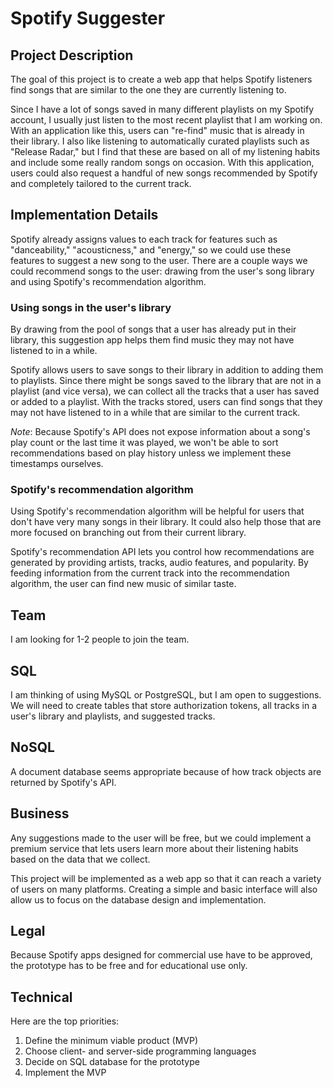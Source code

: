 # Spotify Suggester
## Project Description
The goal of this project is to create a web app that helps Spotify listeners find songs that are similar to the one they are currently listening to.

Since I have a lot of songs saved in many different playlists on my Spotify account, I usually just listen to the most recent playlist that I am working on. With an application like this, users can "re-find" music that is already in their library. I also like listening to automatically curated playlists such as "Release Radar," but I find that these are based on all of my listening habits and include some really random songs on occasion. With this application, users could also request a handful of new songs recommended by Spotify and completely tailored to the current track.

## Implementation Details
Spotify already assigns values to each track for features such as "danceability," "acousticness," and "energy," so we could use these features to suggest a new song to the user. There are a couple ways we could recommend songs to the user: drawing from the user's song library and using Spotify's recommendation algorithm. 

### Using songs in the user's library
By drawing from the pool of songs that a user has already put in their library, this suggestion app helps them find music they may not have listened to in a while.

Spotify allows users to save songs to their library in addition to adding them to playlists. Since there might be songs saved to the library that are not in a playlist (and vice versa), we can collect all the tracks that a user has saved or added to a playlist. With the tracks stored, users can find songs that they may not have listened to in a while that are similar to the current track.

*Note*: Because Spotify's API does not expose information about a song's play count or the last time it was played, we won't be able to sort recommendations based on play history unless we implement these timestamps ourselves.

### Spotify's recommendation algorithm
Using Spotify's recommendation algorithm will be helpful for users that don't have very many songs in their library. It could also help those that are more focused on branching out from their current library.

Spotify's recommendation API lets you control how recommendations are generated by providing artists, tracks, audio features, and popularity. By feeding information from the current track into the recommendation algorithm, the user can find new music of similar taste.

## Team
I am looking for 1-2 people to join the team.

## SQL
I am thinking of using MySQL or PostgreSQL, but I am open to suggestions. We will need to create tables that store authorization tokens, all tracks in a user's library and playlists, and suggested tracks.

## NoSQL
A document database seems appropriate because of how track objects are returned by Spotify's API.

## Business
Any suggestions made to the user will be free, but we could implement a premium service that lets users learn more about their listening habits based on the data that we collect.

This project will be implemented as a web app so that it can reach a variety of users on many platforms. Creating a simple and basic interface will also allow us to focus on the database design and implementation.

## Legal
Because Spotify apps designed for commercial use have to be approved, the prototype has to be free and for educational use only.

## Technical
Here are the top priorities:
1. Define the minimum viable product (MVP)
1. Choose client- and server-side programming languages
1. Decide on SQL database for the prototype
1. Implement the MVP
